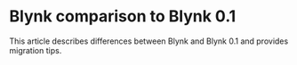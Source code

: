 # Blynk comparison to Blynk 0.1

This article describes differences between Blynk and Blynk 0.1 and provides migration tips.

 
